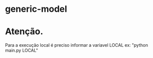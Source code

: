 # generic-model




# Atenção.

Para a execução local é preciso informar a variavel LOCAL ex: "python main.py LOCAL"
